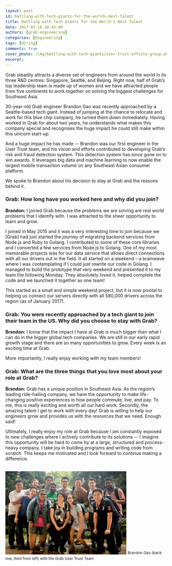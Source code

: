 ```yaml
---
layout: post
id: battling-with-tech-giants-for-the-worlds-best-talent
title: Battling with Tech Giants for the World's Best Talent
date: 2017-01-18 18:43:40
authors: [grab-engineering]
categories: [Engineering]
tags: [Hiring]
comments: true
cover_photo: /img/battling-with-tech-giants/user-trust-offsite-group-photo.jpg
excerpt:
---
```


Grab steadily attracts a diverse set of engineers from around the world in its three R&D centres: Singapore, Seattle, and Beijing. Right now, half of Grab’s top leadership team is made up of women and we have attracted people from five continents to work together on solving the biggest challenges for Southeast Asia.

30-year-old Grab engineer Brandon Gao was recently approached by a Seattle-based tech giant. Instead of jumping at the chance to relocate and work for this blue chip company, he turned them down immediately. Having worked in Grab for about two years, he understands what makes this company special and recognises the huge impact he could still make within this unicorn start-up.

And a huge impact he has made -- Brandon was our first engineer in the User Trust team, and his vision and efforts contributed to developing Grab’s risk and fraud detection system. This detection system has since gone on to win awards. It leverages big data and machine learning to now enable the largest mobile transaction volume on any Southeast Asian consumer platform.

We spoke to Brandon about his decision to stay at Grab and the reasons behind it.

### Grab: How long have you worked here and why did you join?

**Brandon:** I joined Grab because the problems we are solving are real world problems that I identify with. I was attracted to the sheer opportunity to learn and grow.

I joined in May 2015 and it was a very interesting time to join because we [Grab] had just started the journey of migrating backend services from Node.js and Ruby to Golang. I contributed to some of these core libraries and I converted a few services from Node.js to Golang.
One of my most memorable projects was for our data service that allows direct connections with all our drivers out in the field. It all started on a weekend – a brainwave where I was contemplating if I could just rewrite our code in Golang. I managed to build the prototype that very weekend and presented it to my team the following Monday. They absolutely loved it, helped complete the code and we launched it together as one team!

This started as a small and simple weekend project, but it is now pivotal to helping us connect our servers directly with all 580,000 drivers across the region (as of January 2017).

### Grab: You were recently approached by a tech giant to join their team in the US.  Why did you choose to stay with Grab?

**Brandon:** I know that the impact I have at Grab is much bigger than what I can do in the bigger global tech companies. We are still in our early rapid growth stage and there are so many opportunities to grow. Every week is an exciting time at Grab.

More importantly, I really enjoy working with my team members!

### Grab: What are the three things that you love most about your role at Grab?

**Brandon:** Grab has a unique position in Southeast Asia. As the region’s leading ride-hailing company, we have the opportunity to make life-changing positive experiences in how people commute, live, and pay. To me, this is really exciting and worth all our hard work.
Secondly, the amazing talent I get to work with every day! Grab is willing to help our engineers grow and provides us with the resources that we need. Enough said!

Ultimately, I really enjoy my role at Grab because I am constantly exposed to new challenges where I actively contribute to its solutions -- I imagine this opportunity will be hard to come by at a large, structured and process-heavy company. I take joy in building programs and writing code from scratch. This keeps me motivated and I look forward to continue making a difference.

<br/>

<div class="post-image-section">
  <img alt="Grab User Trust Team" src="/img/battling-with-tech-giants/user-trust-offsite-group-photo.jpg" width="75%">
  <small class="post-image-caption">Brandon Gao (back row, third from left) with the Grab User Trust Team</small>
</div>
